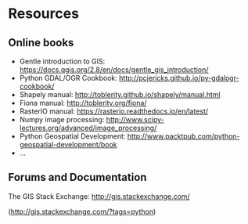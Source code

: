 # Resources

## Online books

* Gentle introduction to GIS: https://docs.qgis.org/2.8/en/docs/gentle_gis_introduction/
* Python GDAL/OGR Cookbook: http://pcjericks.github.io/py-gdalogr-cookbook/
* Shapely manual: http://toblerity.github.io/shapely/manual.html
* Fiona manual: http://toblerity.org/fiona/
* RasterIO manual: https://rasterio.readthedocs.io/en/latest/
* Numpy image processing: http://www.scipy-lectures.org/advanced/image_processing/
* Python Geospatial Development: http://www.packtpub.com/python-geospatial-development/book
* ...

## Forums and Documentation

The GIS Stack Exchange: http://gis.stackexchange.com/

(http://gis.stackexchange.com/?tags=python)
